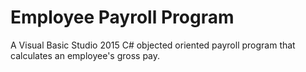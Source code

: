 # Employee Payroll Program
A Visual Basic Studio 2015 C# objected oriented payroll program that calculates an employee's gross pay. 

